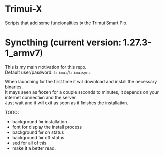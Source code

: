 # Trimui-X  

Scripts that add some funcionalities to the Trimui Smart Pro.  
  
# Syncthing  (current version: 1.27.3-1_armv7)
This is my main motivation for this repo.  
Default user/password: `trimui`/`trimuisync`  
  
When launching for the first time it will download and install the necessary binaries.  
It mays seen as frozen for a couple seconds to minutes, it depends on your internet connection and the server.  
Just wait and it will exit as soon as it finishes the installation.
  
  
TODO:  
- background for installation  
- font for display the install process  
- background for on status  
- background for off status  
- sed for all of this  
- make it a better read.
